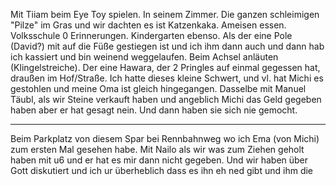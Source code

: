 Mit Tiiam beim Eye Toy spielen. In seinem Zimmer. Die ganzen schleimigen "Pilze" im Gras und wir dachten es ist Katzenkaka. Ameisen essen. Volksschule 0 Erinnerungen.
Kindergarten ebenso. Als der eine Pole (David?) mit auf die Füße gestiegen ist und ich ihm dann auch und dann hab ich kassiert und bin weinend weggelaufen. 
Beim Achsel anläuten (Klingelstreiche). Der eine Hawara, der 2 Pringles auf einmal gegessen hat, draußen im Hof/Straße. Ich hatte dieses kleine Schwert, und vl. hat Michi es gestohlen und meine Oma ist gleich hingegangen.
Dasselbe mit Manuel Täubl, als wir Steine verkauft haben und angeblich Michi das Geld gegeben haben aber er hat gesagt nein. Und dann haben sie sich nie gemocht. 

---
Beim Parkplatz von diesem Spar bei Rennbahnweg wo ich Ema (von Michi) zum ersten Mal gesehen habe. Mit Nailo als wir was zum Ziehen geholt haben mit u6 und er hat es mir dann nicht
gegeben. Und wir haben über Gott diskutiert und ich ur überheblich dass es ihn eh ned gibt und ihm die 
